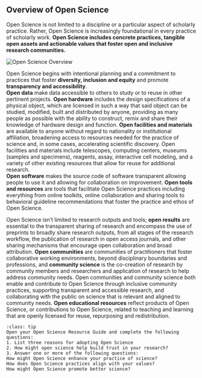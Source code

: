 ## Overview of Open Science

Open Science is not limited to a discipline or a particular aspect of scholarly practice. 
Rather, Open Science is increasingly foundational in every practice of scholarly work. 
**Open Science includes concrete practices, tangible open assets and actionable values that foster open and inclusive research communities.**

![Open Science Overview](../assets/EthosOS_Fig3V2_overview.png)

Open Science begins with intentional planning and a commitment to practices that foster **diversity, inclusion and equity** and promote **transparency and accessibility**.  
**Open data** make data accessible to others to study or to reuse in other pertinent projects. 
**Open hardware** includes the design specifications of a physical object, which are licensed in such a way that said object can be studied, modified, built and distributed by anyone, providing as many people as possible with the ability to construct, remix and share their knowledge of hardware design and function. 
**Open facilities and materials** are available to anyone without regard to nationality or institutional affiliation, broadening access to resources needed for the practice of science and, in some cases, accelerating scientific discovery. 
Open facilities and materials include telescopes, computing centers, museums (samples and specimens), reagents, assay, interactive cell modeling, and a variety of other existing resources that allow for reuse for additional research.  
**Open software** makes the source code of software transparent allowing people to use it and allowing for collaboration on improvement. 
**Open tools and resources** are tools that facilitate Open Science practices including everything from online toolkits, online collaboration and sharing tools to behavioral guideline recommendations that foster the practice and ethos of Open Science.

Open Science isn’t limited to research outputs and tools; **open results** are essential to the transparent sharing of research and encompass the use of preprints to broadly share research outputs, from all stages of the research workflow, the publication of research in open access journals, and other sharing mechanisms that encourage open collaboration and broad attribution. 
**Open communities** are communities of practitioners that foster collaborative working environments, beyond disciplinary boundaries and professions, and **community science** is the co-creation of research by community members and researchers and application of research to help address community needs.
Open communities and community science both enable and contribute to Open Science through inclusive community practices, supporting transparent and accessible research, and collaborating with the public on science that is relevant and aligned to community needs. **Open educational resources** reflect products of Open Science, or contributions to Open Science, related to teaching and learning that are  openly licensed for reuse, repurposing and redistribution. 

`````{admonition} Activity: Open Science Resource Guide
:class: tip
Open your Open Science Resource Guide and complete the following questions:
1. List three reasons for adopting Open Science
2. How might open science help build trust in your research?   
3. Answer one or more of the following questions: 
How might Open Science enhance your practice of science?
How does Open Science practices align with your values?
How might Open Science promote better science?

`````